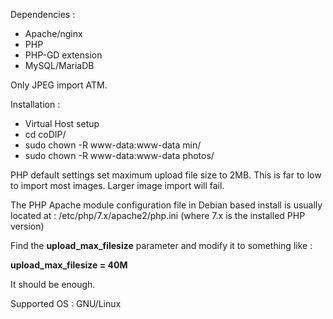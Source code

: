 
Dependencies :

 - Apache/nginx
 - PHP
 - PHP-GD extension
 - MySQL/MariaDB

Only JPEG import ATM.

Installation :
 - Virtual Host setup
 - cd coDIP/
 - sudo chown -R www-data:www-data min/
 - sudo chown -R www-data:www-data photos/

PHP default settings set maximum upload file size to 2MB. This is far to low to import most images. Larger image import will fail.

The PHP Apache module configuration file in Debian based install is usually located at :
/etc/php/7.x/apache2/php.ini (where 7.x is the installed PHP version)

Find the __upload_max_filesize__ parameter and modify it to something like :

__upload_max_filesize = 40M__

It should be enough.

Supported OS : GNU/Linux
